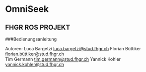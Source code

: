 # OmniSeek
## FHGR ROS PROJEKT
###Bedienungsanleitung

Autoren:    Luca Bargetzi				luca.bargetzi@stud.fhgr.ch
            Florian Büttiker				florian.büttiker@stud.fhgr.ch	
	          Tim Germann				tim.germann@stud.fhgr.ch
            Yannick Kohler				yannick.kohler@stud.fhgr.ch







